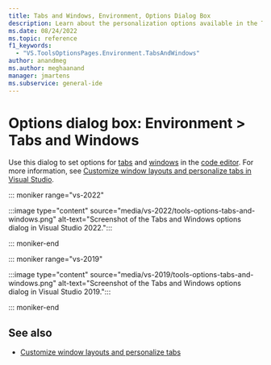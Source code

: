 ```yaml
---
title: Tabs and Windows, Environment, Options Dialog Box
description: Learn about the personalization options available in the Tabs and Windows dialog box, such as vertical tabs to help keep your workspace organized, and more.
ms.date: 08/24/2022
ms.topic: reference
f1_keywords:
  - "VS.ToolsOptionsPages.Environment.TabsAndWindows"
author: anandmeg
ms.author: meghaanand
manager: jmartens
ms.subservice: general-ide
---
```

# Options dialog box: Environment \> Tabs and Windows


Use this dialog to set options for [tabs](../customizing-window-layouts-in-visual-studio.md#personalize-tabs) and [windows](../customizing-window-layouts-in-visual-studio.md#arrange-and-dock-windows) in the [code editor](../../get-started/tutorial-editor.md). For more information, see [Customize window layouts and personalize tabs in Visual Studio](../customizing-window-layouts-in-visual-studio.md).

::: moniker range="vs-2022"

:::image type="content" source="media/vs-2022/tools-options-tabs-and-windows.png" alt-text="Screenshot of the Tabs and Windows options dialog in Visual Studio 2022.":::

::: moniker-end

::: moniker range="vs-2019"

:::image type="content" source="media/vs-2019/tools-options-tabs-and-windows.png" alt-text="Screenshot of the Tabs and Windows options dialog in Visual Studio 2019.":::

::: moniker-end

## See also

- [Customize window layouts and personalize tabs](../customizing-window-layouts-in-visual-studio.md)